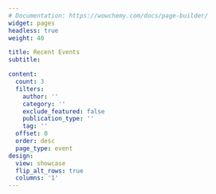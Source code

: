 ```yaml
---
# Documentation: https://wowchemy.com/docs/page-builder/
widget: pages
headless: true
weight: 40

title: Recent Events
subtitle:

content:
  count: 3
  filters:
    author: ''
    category: ''
    exclude_featured: false
    publication_type: ''
    tag: ''
  offset: 0
  order: desc
  page_type: event
design:
  view: showcase
  flip_alt_rows: true
  columns: '1'
---
```

